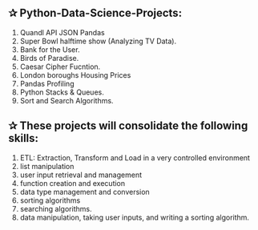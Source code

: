## ✰ Python-Data-Science-Projects: 

  1. Quandl API JSON Pandas
  2. Super Bowl halftime show (Analyzing TV Data).
  3. Bank for the User.
  4. Birds of Paradise.
  5. Caesar Cipher Fucntion.
  6. London boroughs Housing Prices
  7. Pandas Profiling
  8. Python Stacks & Queues.
  9. Sort and Search Algorithms.
  
## ✰ These projects will consolidate the following skills:
  1. ETL: Extraction, Transform and Load in a very controlled environment
  2. list manipulation
  3. user input retrieval and management
  4. function creation and execution
  5. data type management and conversion
  6. sorting algorithms
  7. searching algorithms.
  8. data manipulation, taking user inputs, and writing a sorting algorithm.
